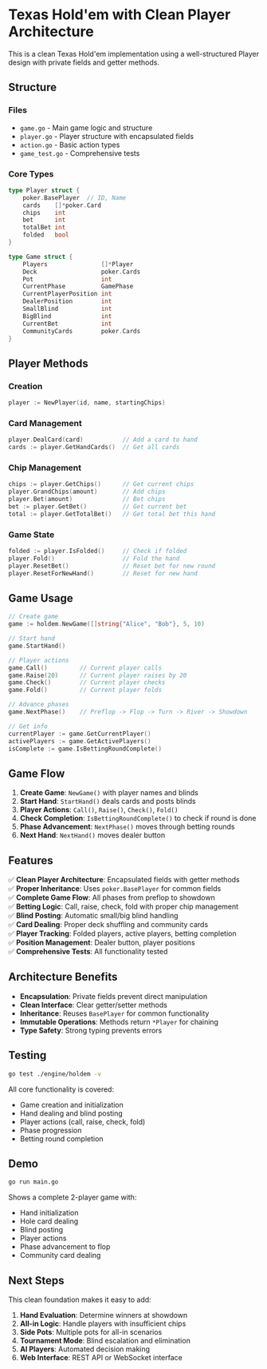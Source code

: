 # Texas Hold'em with Clean Player Architecture

This is a clean Texas Hold'em implementation using a well-structured Player design with private fields and getter methods.

## Structure

### Files
- `game.go` - Main game logic and structure
- `player.go` - Player structure with encapsulated fields
- `action.go` - Basic action types
- `game_test.go` - Comprehensive tests

### Core Types

```go
type Player struct {
    poker.BasePlayer  // ID, Name
    cards    []*poker.Card
    chips    int
    bet      int
    totalBet int
    folded   bool
}

type Game struct {
    Players               []*Player
    Deck                  poker.Cards
    Pot                   int
    CurrentPhase          GamePhase
    CurrentPlayerPosition int
    DealerPosition        int
    SmallBlind            int
    BigBlind              int
    CurrentBet            int
    CommunityCards        poker.Cards
}
```

## Player Methods

### Creation
```go
player := NewPlayer(id, name, startingChips)
```

### Card Management
```go
player.DealCard(card)           // Add a card to hand
cards := player.GetHandCards()  // Get all cards
```

### Chip Management
```go
chips := player.GetChips()      // Get current chips
player.GrandChips(amount)       // Add chips
player.Bet(amount)              // Bet chips
bet := player.GetBet()          // Get current bet
total := player.GetTotalBet()   // Get total bet this hand
```

### Game State
```go
folded := player.IsFolded()     // Check if folded
player.Fold()                   // Fold the hand
player.ResetBet()               // Reset bet for new round
player.ResetForNewHand()        // Reset for new hand
```

## Game Usage

```go
// Create game
game := holdem.NewGame([]string{"Alice", "Bob"}, 5, 10)

// Start hand
game.StartHand()

// Player actions
game.Call()         // Current player calls
game.Raise(20)      // Current player raises by 20
game.Check()        // Current player checks
game.Fold()         // Current player folds

// Advance phases
game.NextPhase()    // Preflop -> Flop -> Turn -> River -> Showdown

// Get info
currentPlayer := game.GetCurrentPlayer()
activePlayers := game.GetActivePlayers()
isComplete := game.IsBettingRoundComplete()
```

## Game Flow

1. **Create Game**: `NewGame()` with player names and blinds
2. **Start Hand**: `StartHand()` deals cards and posts blinds
3. **Player Actions**: `Call()`, `Raise()`, `Check()`, `Fold()`
4. **Check Completion**: `IsBettingRoundComplete()` to check if round is done
5. **Phase Advancement**: `NextPhase()` moves through betting rounds
6. **Next Hand**: `NextHand()` moves dealer button

## Features

✅ **Clean Player Architecture**: Encapsulated fields with getter methods  
✅ **Proper Inheritance**: Uses `poker.BasePlayer` for common fields  
✅ **Complete Game Flow**: All phases from preflop to showdown  
✅ **Betting Logic**: Call, raise, check, fold with proper chip management  
✅ **Blind Posting**: Automatic small/big blind handling  
✅ **Card Dealing**: Proper deck shuffling and community cards  
✅ **Player Tracking**: Folded players, active players, betting completion  
✅ **Position Management**: Dealer button, player positions  
✅ **Comprehensive Tests**: All functionality tested  

## Architecture Benefits

- **Encapsulation**: Private fields prevent direct manipulation
- **Clean Interface**: Clear getter/setter methods
- **Inheritance**: Reuses `BasePlayer` for common functionality
- **Immutable Operations**: Methods return `*Player` for chaining
- **Type Safety**: Strong typing prevents errors

## Testing

```bash
go test ./engine/holdem -v
```

All core functionality is covered:
- Game creation and initialization
- Hand dealing and blind posting
- Player actions (call, raise, check, fold)
- Phase progression
- Betting round completion

## Demo

```bash
go run main.go
```

Shows a complete 2-player game with:
- Hand initialization
- Hole card dealing
- Blind posting
- Player actions
- Phase advancement to flop
- Community card dealing

## Next Steps

This clean foundation makes it easy to add:

1. **Hand Evaluation**: Determine winners at showdown
2. **All-in Logic**: Handle players with insufficient chips
3. **Side Pots**: Multiple pots for all-in scenarios
4. **Tournament Mode**: Blind escalation and elimination
5. **AI Players**: Automated decision making
6. **Web Interface**: REST API or WebSocket interface 